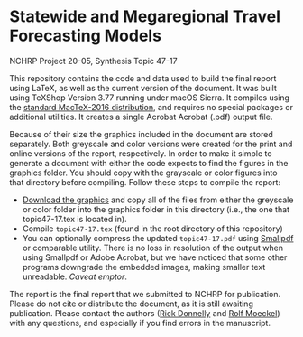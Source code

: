# Statewide and Megaregional Travel Forecasting Models
NCHRP Project 20-05, Synthesis Topic 47-17

This repository contains the code and data used to build the final report using LaTeX, as well as the current version of the document. It was built using TeXShop Version 3.77 running under macOS Sierra. It compiles using the [standard MacTeX-2016 distribution](https://tug.org/mactex/), and requires no special packages or additional utilities. It creates a single Acrobat Acrobat (.pdf) output file. 

Because of their size the graphics included in the document are stored separately. Both greyscale and color versions were created for the print and online versions of the report, respectively. In order to make it simple to generate a document with either the code expects to find the figures in the graphics folder. You should copy with the grayscale or color figures into that directory before compiling. Follow these steps to compile the report:

+ [Download the graphics](https://www.dropbox.com/s/635pssglb0924yk/topic47-17-latex-graphics.zipx?dl=0) and copy all of the files from either the greyscale or color folder into the graphics folder in this directory (i.e., the one that topic47-17.tex is located in). 
+ Compile `topic47-17.tex` (found in the root directory of this repository)
+ You can optionally compress the updated `topic47-17.pdf` using [Smallpdf](https://smallpdf.com/compress-pdf) or comparable utility. There is no loss in resolution of the output when using Smallpdf or Adobe Acrobat, but we have noticed that some other programs downgrade the embedded images, making smaller text unreadable. _Caveat emptor_.

The report is the final report that we submitted to NCHRP for publication. Please do not cite or distribute the document, as it is still awaiting publication. Please contact the authors ([Rick Donnelly](mailto:donnellyr@pbworld.com) and [Rolf Moeckel](mailto:rolf.moeckel@tum.de)) with any questions, and especially if you find errors in the manuscript. 
